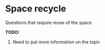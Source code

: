 # Space recycle

Questions that require reuse of the space

**TODO:**
1. Need to put more information on the topic
